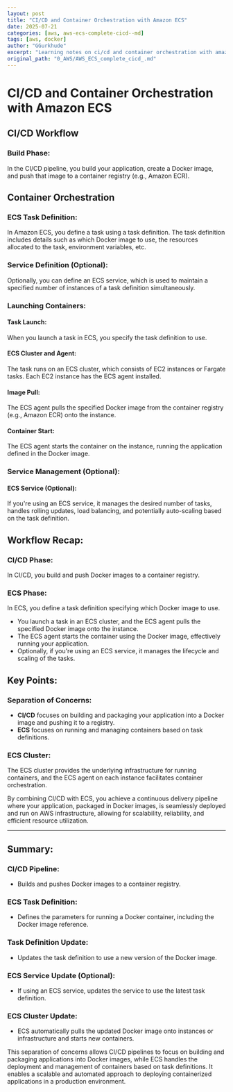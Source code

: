 ```yaml
---
layout: post
title: "CI/CD and Container Orchestration with Amazon ECS"
date: 2025-07-21
categories: [aws, aws-ecs-complete-cicd--md]
tags: [aws, docker]
author: "GGurkhude"
excerpt: "Learning notes on ci/cd and container orchestration with amazon ecs"
original_path: "0_AWS/AWS_ECS_complete_cicd_.md"
---
```


# CI/CD and Container Orchestration with Amazon ECS

## CI/CD Workflow

### Build Phase:
In the CI/CD pipeline, you build your application, create a Docker image, and push that image to a container registry (e.g., Amazon ECR).

## Container Orchestration

### ECS Task Definition:
In Amazon ECS, you define a task using a task definition. The task definition includes details such as which Docker image to use, the resources allocated to the task, environment variables, etc.

### Service Definition (Optional):
Optionally, you can define an ECS service, which is used to maintain a specified number of instances of a task definition simultaneously.

### Launching Containers:

#### Task Launch:
When you launch a task in ECS, you specify the task definition to use.

#### ECS Cluster and Agent:
The task runs on an ECS cluster, which consists of EC2 instances or Fargate tasks. Each EC2 instance has the ECS agent installed.

#### Image Pull:
The ECS agent pulls the specified Docker image from the container registry (e.g., Amazon ECR) onto the instance.

#### Container Start:
The ECS agent starts the container on the instance, running the application defined in the Docker image.

### Service Management (Optional):

#### ECS Service (Optional):
If you're using an ECS service, it manages the desired number of tasks, handles rolling updates, load balancing, and potentially auto-scaling based on the task definition.

## Workflow Recap:

### CI/CD Phase:
In CI/CD, you build and push Docker images to a container registry.

### ECS Phase:
In ECS, you define a task definition specifying which Docker image to use.
- You launch a task in an ECS cluster, and the ECS agent pulls the specified Docker image onto the instance.
- The ECS agent starts the container using the Docker image, effectively running your application.
- Optionally, if you're using an ECS service, it manages the lifecycle and scaling of the tasks.

## Key Points:

### Separation of Concerns:
- **CI/CD** focuses on building and packaging your application into a Docker image and pushing it to a registry.
- **ECS** focuses on running and managing containers based on task definitions.

### ECS Cluster:
The ECS cluster provides the underlying infrastructure for running containers, and the ECS agent on each instance facilitates container orchestration.

By combining CI/CD with ECS, you achieve a continuous delivery pipeline where your application, packaged in Docker images, is seamlessly deployed and run on AWS infrastructure, allowing for scalability, reliability, and efficient resource utilization.

---

## Summary:

### CI/CD Pipeline:
- Builds and pushes Docker images to a container registry.

### ECS Task Definition:
- Defines the parameters for running a Docker container, including the Docker image reference.

### Task Definition Update:
- Updates the task definition to use a new version of the Docker image.

### ECS Service Update (Optional):
- If using an ECS service, updates the service to use the latest task definition.

### ECS Cluster Update:
- ECS automatically pulls the updated Docker image onto instances or infrastructure and starts new containers.

This separation of concerns allows CI/CD pipelines to focus on building and packaging applications into Docker images, while ECS handles the deployment and management of containers based on task definitions. It enables a scalable and automated approach to deploying containerized applications in a production environment.